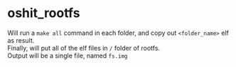 # oshit_rootfs
Will run a `make all` command in each folder, and copy out `<folder_name>` elf as result.  
Finally, will put all of the elf files in `/` folder of rootfs.  
Output will be a single file, named `fs.img`